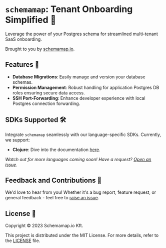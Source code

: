 # `schemamap`: Tenant Onboarding Simplified 🚀
Leverage the power of your Postgres schema for streamlined multi-tenant SaaS onboarding.

Brought to you by [schemamap.io](https://schemamap.io).

## Features 🌟
- **Database Migrations**: Easily manage and version your database schemas.
- **Permission Management**: Robust handling for application Postgres DB roles ensuring secure data access.
- **SSH Port-Forwarding**: Enhance developer experience with local Postgres connection forwarding.

## SDKs Supported 🛠️
Integrate `schemamap` seamlessly with our language-specific SDKs. Currently, we support:
- **Clojure**: Dive into the documentation [here](./clojure/README.md).

_Watch out for more languages coming soon! Have a request? [Open an issue](https://github.com/schemamap/schemamap/issues/new)._

## Feedback and Contributions 👥
We'd love to hear from you! Whether it's a bug report, feature request, or general feedback - feel free to [raise an issue](https://github.com/schemamap/schemamap/issues/new).

## License 📜
Copyright © 2023 Schemamap.io Kft.

This project is distributed under the MIT License. For more details, refer to the [LICENSE](./LICENSE) file.
